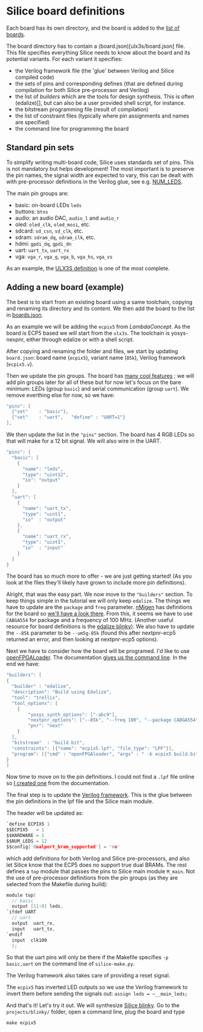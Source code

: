 # Silice board definitions

Each board has its own directory, and the board is added to the [list of boards](boards.json).

The board directory has to contain a (board.json)[ulx3s/board.json] file. This file specifies everything Silice needs to know about the board and its potential variants. For each variant it specifies:
- the Verilog framework file (the 'glue' between Verilog and Silice compiled code)
- the sets of pins and corresponding defines (that are defined during compilation for both Silice pre-processor and Verilog)
- the list of *builders* which are the tools for design synthesis. This is often (edalize)[], but can also be a user provided shell script, for instance.
- the bitstream programming file (result of compilation)
- the list of constraint files (typically where pin assignments and names are specified)
- the command line for programming the board

## Standard pin sets

To simplify writing multi-board code, Silice uses standards set of pins. This is not mandatory but helps development! The most important is to preserve the pin names, the signal width are expected to vary, this can be dealt with with pre-processor definitions in the Verilog glue, see e.g. [NUM_LEDS](ulx3s/ulx3s.v).

The main pin groups are:
- basic: on-board LEDs `leds`
- buttons: `btns`
- audio: an audio DAC, `audio_l` and `audio_r`
- oled: `oled_clk`, `oled_mosi`, etc.
- sdcard: `sd_csn`, `sd_clk`, etc.
- sdram: `sdram_dq`, `sdram_clk`, etc.
- hdmi: `gpdi_dq`, `gpdi_dn`
- uart: `uart_tx`, `uart_rx`
- vga: `vga_r`, `vga_g`, `vga_b`, `vga_hs`, `vga_vs`

As an example, the [ULX3S definition](ulx3s/board.json) is one of the most complete.

## Adding a new board (example)

The best is to start from an existing board using a same toolchain, copying and renaming its directory and its content. We then add the board to the list in [boards.json](boards.json).

As an example we will be adding the `ecpix5` from *LambdaConcept*. As the board is ECP5 based we will start from the `ulx3s`. The toolchain is yosys-nexpnr, either through edalize or with a shell script.

After copying and renaming the folder and files, we start by updating `board.json`: board name (`ecpix5`), variant name (`85k`), Verilog framework (`ecpix5.v`). 

Then we update the pin groups. The board has [many cool features](http://docs.lambdaconcept.com/ecpix-5/) ; we will add pin groups later for all of these but for now let's focus on the bare minimum: LEDs (group `basic`) and serial communication (group `uart`). We remove everthing else for now, so we have:
```c
"pins": [
  {"set"    : "basic"},
  {"set"    : "uart",   "define" : "UART=1"}
],
```
We then update the list in the `"pins"` section. The board has 4 RGB LEDs so that will make for a 12 bit signal. We will also wire in the UART.
```c
"pins": {
  "basic": [
    {
      "name": "leds",
      "type": "uint12",
      "io": "output"
    }
  ],
  "uart": [
    {
      "name": "uart_tx",
      "type": "uint1",
      "io"  : "output"
    },
    {
      "name": "uart_rx",
      "type": "uint1",
      "io"  : "input"
    }
  ]
}
```
The board has so much more to offer - we are just getting started! (As you look at the files they'll likely have grown to include more pin definitions).

Alright, that was the easy part. We now move to the `"builders"` section. To keep things simple in the tutorial we will only keep `edalize`. The things we have to update are the `package` and `freq` parameter. [nMigen](https://github.com/nmigen/nmigen) has definitions for the board so [we'll have a look there](https://github.com/nmigen/nmigen-boards/blob/master/nmigen_boards/ecpix5.py). From this, it seems we have to use `CABGA554` for package and a frequency of 100 MHz. (Another useful resource for board definitions is the [edalize blinky](https://github.com/fusesoc/blinky)). We also have to update the `--85k` parameter to be `--um5g-85k` (found this after nextpnr-ecp5 returned an error, and then looking at nextpnr-ecp5 options).

Next we have to consider how the board will be programed. I'd like to use [openFPGALoader](https://github.com/trabucayre/openFPGALoader). The documentation [gives us the command line](http://docs.lambdaconcept.com/ecpix-5/features/debug.html#openfpgaloader). In the end we have:
```c
"builders": [
{
  "builder" : "edalize",
  "description": "Build using Edalize",
  "tool": "trellis",
  "tool_options": [
    {
        "yosys_synth_options": ["-abc9"],
        "nextpnr_options": ["--85k", "--freq 100", "--package CABGA554", "--timing-allow-fail"],
        "pnr": "next"
    }
  ],
  "bitstream"  : "build.bit",
  "constraints": [{"name": "ecpix5.lpf", "file_type": "LPF"}],
  "program": [{"cmd" : "openFPGAloader", "args" : " -b ecpix5 build.bit"}]
}
]
```

Now time to move on to the pin definitions. I could not find a `.lpf` file online so [I created one](ecpix5/ecpix5.lpf) from the documentation.

The final step is to update the [Verilog framework](ecpix5/ecpix.v). This is the glue between the pin definitions in the lpf file and the Silice main module. 

The header will be updated as:
```c
`define ECPIX5 1
$$ECPIX5   = 1
$$HARDWARE = 1
$$NUM_LEDS = 12
$$config['dualport_bram_supported'] = 'no'
```
which add definitions for both Verilog and Silice pre-processors, and also let Silice know that the ECP5 does no support true dual BRAMs. The rest defines a `top` module that passes the pins to Silice main module `M_main`. Not the use of pre-processor definitions from the pin groups (as they are selected from the Makefile during build):
```c
module top(
  // basic
  output [11:0] leds,
`ifdef UART
  // uart
  output  uart_rx,
  input   uart_tx,
`endif
  input  clk100
  );
```
So that the uart pins will only be there if the Makefile specifies `-p basic,uart` on the command line of `silice-make.py`.

The Verilog framework also takes care of providing a reset signal.

The `ecpix5` has inverted LED outputs so we use the Verilog framework to invert them before sending the signals out: `assign leds = ~__main_leds;`

And that's it! Let's try it out. We will synthesize [Silice blinky](../../projects/blinky/). Go to the `projects/blinky/` folder, open a command line, plug the board and type
```
make ecpix5
```
